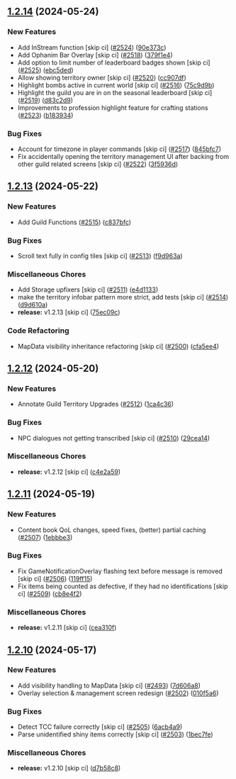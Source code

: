 ## [1.2.14](https://github.com/Wynntils/Artemis/compare/v1.2.13...v1.2.14) (2024-05-24)


### New Features

* Add InStream function [skip ci] ([#2524](https://github.com/Wynntils/Artemis/issues/2524)) ([90e373c](https://github.com/Wynntils/Artemis/commit/90e373cbd32864469613012488bc73103662619e))
* Add Ophanim Bar Overlay [skip ci] ([#2518](https://github.com/Wynntils/Artemis/issues/2518)) ([379f1e4](https://github.com/Wynntils/Artemis/commit/379f1e42f5f0e0ed9b3242087d2b45665338de3a))
* Add option to limit number of leaderboard badges shown [skip ci] ([#2525](https://github.com/Wynntils/Artemis/issues/2525)) ([ebc5ded](https://github.com/Wynntils/Artemis/commit/ebc5deda26933beae11c8a2a832a9406257109ac))
* Allow showing territory owner [skip ci] ([#2520](https://github.com/Wynntils/Artemis/issues/2520)) ([cc907df](https://github.com/Wynntils/Artemis/commit/cc907df63406f71ba302ab509c688076ff5fa3b8))
* Highlight bombs active in current world [skip ci] ([#2516](https://github.com/Wynntils/Artemis/issues/2516)) ([75c9d9b](https://github.com/Wynntils/Artemis/commit/75c9d9b1cee9c9eff9baa4e35e9d2cb8d9c1f5f0))
* Highlight the guild you are in on the seasonal leaderboard [skip ci] ([#2519](https://github.com/Wynntils/Artemis/issues/2519)) ([d83c2d9](https://github.com/Wynntils/Artemis/commit/d83c2d94fd3875b86361bd0790e565c4d45bfe85))
* Improvements to profession highlight feature for crafting stations ([#2523](https://github.com/Wynntils/Artemis/issues/2523)) ([b183934](https://github.com/Wynntils/Artemis/commit/b183934281ea03a224e957562e7fc665857eb009))


### Bug Fixes

* Account for timezone in player commands [skip ci] ([#2517](https://github.com/Wynntils/Artemis/issues/2517)) ([845bfc7](https://github.com/Wynntils/Artemis/commit/845bfc7754527973234c282f120fad76d9562b59))
* Fix accidentally opening the territory management UI after backing from other guild related screens [skip ci] ([#2522](https://github.com/Wynntils/Artemis/issues/2522)) ([3f5936d](https://github.com/Wynntils/Artemis/commit/3f5936d19a243a4a3c34cc1f943d981185395fb0))

## [1.2.13](https://github.com/Wynntils/Artemis/compare/v1.2.12...v1.2.13) (2024-05-22)


### New Features

* Add Guild Functions ([#2515](https://github.com/Wynntils/Artemis/issues/2515)) ([c837bfc](https://github.com/Wynntils/Artemis/commit/c837bfca678b7f83f4e36234ae9128d54b6cb8a3))


### Bug Fixes

* Scroll text fully in config tiles [skip ci] ([#2513](https://github.com/Wynntils/Artemis/issues/2513)) ([f9d963a](https://github.com/Wynntils/Artemis/commit/f9d963abec0d127a674d70c1acdede0b55430c4f))


### Miscellaneous Chores

* Add Storage upfixers [skip ci] ([#2511](https://github.com/Wynntils/Artemis/issues/2511)) ([e4d1133](https://github.com/Wynntils/Artemis/commit/e4d1133c937d79713a6fe067703f2654f6410697))
* make the territory infobar pattern more strict, add tests [skip ci] ([#2514](https://github.com/Wynntils/Artemis/issues/2514)) ([d9d610a](https://github.com/Wynntils/Artemis/commit/d9d610aaa63261901d4532f4d12232164cb9d135))
* **release:** v1.2.13 [skip ci] ([75ec09c](https://github.com/Wynntils/Artemis/commit/75ec09c50db62e94e6700b4705fe51226617ceb7))


### Code Refactoring

* MapData visibility inheritance refactoring [skip ci] ([#2500](https://github.com/Wynntils/Artemis/issues/2500)) ([cfa5ee4](https://github.com/Wynntils/Artemis/commit/cfa5ee4e77491f3ec95008cbfea7f0e4bfdbdc57))

## [1.2.12](https://github.com/Wynntils/Artemis/compare/v1.2.11...v1.2.12) (2024-05-20)


### New Features

* Annotate Guild Territory Upgrades ([#2512](https://github.com/Wynntils/Artemis/issues/2512)) ([1ca4c36](https://github.com/Wynntils/Artemis/commit/1ca4c36f4cd1f6eff53d6e12061b7ae83f1e33f2))


### Bug Fixes

* NPC dialogues not getting transcribed [skip ci] ([#2510](https://github.com/Wynntils/Artemis/issues/2510)) ([29cea14](https://github.com/Wynntils/Artemis/commit/29cea149e6246eec4a668b4e8b5f1fa48d2b0ce3))


### Miscellaneous Chores

* **release:** v1.2.12 [skip ci] ([c4e2a59](https://github.com/Wynntils/Artemis/commit/c4e2a590be52e22068a9907312b8b5f6083a4e93))

## [1.2.11](https://github.com/Wynntils/Artemis/compare/v1.2.10...v1.2.11) (2024-05-19)


### New Features

* Content book QoL changes, speed fixes, (better) partial caching  ([#2507](https://github.com/Wynntils/Artemis/issues/2507)) ([1ebbbe3](https://github.com/Wynntils/Artemis/commit/1ebbbe3453ff67b127c3326d9ddc37c0dd122dde))


### Bug Fixes

* Fix GameNotificationOverlay flashing text before message is removed [skip ci] ([#2506](https://github.com/Wynntils/Artemis/issues/2506)) ([119ff15](https://github.com/Wynntils/Artemis/commit/119ff15cb7e432bd6b74e7921a2674e983129380))
* Fix items being counted as defective, if they had no identifications [skip ci] ([#2509](https://github.com/Wynntils/Artemis/issues/2509)) ([cb8e4f2](https://github.com/Wynntils/Artemis/commit/cb8e4f23f16646aae603712825390bf15d02c567))


### Miscellaneous Chores

* **release:** v1.2.11 [skip ci] ([cea310f](https://github.com/Wynntils/Artemis/commit/cea310f70a8c4fe4b39082d002e27be1f7ecb025))

## [1.2.10](https://github.com/Wynntils/Artemis/compare/v1.2.9...v1.2.10) (2024-05-17)


### New Features

* Add visibility handling to MapData [skip ci] ([#2493](https://github.com/Wynntils/Artemis/issues/2493)) ([7d606a8](https://github.com/Wynntils/Artemis/commit/7d606a842589b8c958b50d2e0e485ba0673ae09a))
* Overlay selection & management screen redesign ([#2502](https://github.com/Wynntils/Artemis/issues/2502)) ([010f5a6](https://github.com/Wynntils/Artemis/commit/010f5a61f68a244af34b04dbef19376afb0c3160))


### Bug Fixes

* Detect TCC failure correctly [skip ci] ([#2505](https://github.com/Wynntils/Artemis/issues/2505)) ([6acb4a9](https://github.com/Wynntils/Artemis/commit/6acb4a9fed2d1fdf5394c52cdd3089f50b209cd2))
* Parse unidentified shiny items correctly [skip ci] ([#2503](https://github.com/Wynntils/Artemis/issues/2503)) ([1bec7fe](https://github.com/Wynntils/Artemis/commit/1bec7fe6389b77110619786a0b40557c6c42503f))


### Miscellaneous Chores

* **release:** v1.2.10 [skip ci] ([d7b58c8](https://github.com/Wynntils/Artemis/commit/d7b58c89df80a9c94ee2821c2f7abe0da3047deb))

